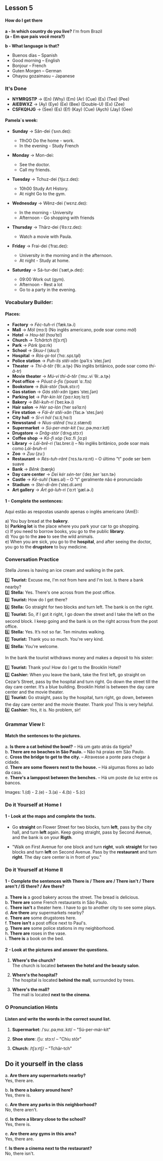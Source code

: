 ## Lesson 5

#### How do I get there

**a - In which country do you live?** I'm from Brazil <br>
**(a - Em que país você mora?)**

**b - What language is that?**

-   Buenos días – Spanish
-   Good morning – English
-   Bonjour – French
-   Guten Morgen – German
-   Ohayou gozaimasu – Japanese

### It's Done

-   **NYMRQSTP** → (En) (Why) (Em) (Ar) (Cue) (Es) (Tee) (Pee)
-   **AIEBWXZ** → (Ay) (Eye) (Ee) (Bee) (Double-U) (Ex) (Zee)
-   **CSFKQHJG** → (See) (Es) (Ef) (Kay) (Cue) (Aych) (Jay) (Gee)

#### Pamela´s week:

-   **Sunday** → Sân-dei (ˈsʌn.deɪ):

    -   11hOO Do the home - work.
    -   In the evening - Study French

-   **Monday** → Mon-dei:

    -   See the doctor.
    -   Call my friends.

-   **Tuesday** → Tchuz-dei (ˈtjuːz.deɪ):

    -   10h00 Study Art History.
    -   At night Go to the gym.

-   **Wednesday** → Wênz-dei (ˈwɛnz.deɪ):

    -   In the morning - University
    -   Afternoon - Go shopping with friends

-   **Thursday** → Thârz-dei (ˈθɜːrz.deɪ):

    -   Watch a movie with Paula.

-   **Friday** → Frai-dei (ˈfraɪ.deɪ):

    -   University in the morning and in the afternoon.
    -   At night - Study at home.

-   **Saturday** → Sá-tur-dei (ˈsæt̬.ɚ.deɪ):

    -   09:00 Work out (gym).
    -   Afternoon - Rest a lot
    -   Go to a party in the evening.

### Vocabulary Builder:

#### Places:

-   **Factory** → _Féc-tuh-ri_ (ˈfæk.tɚ.i)
-   **Mall** → _Mól_ (mɔːl) (No inglês americano, pode soar como _mál_)
-   **Hotel** → _Hou-tél_ (hoʊˈtɛl)
-   **Church** → _Tchârtch_ (tʃɜːrtʃ)
-   **Park** → _Párk_ (pɑːrk)
-   **School** → _Skuu-l_ (skuːl)
-   **Hospital** → _Rós-pi-tol_ (ˈhɑː.spɪ.t̬əl)
-   **Police station** → _Puh-lís stêi-xân_ (pəˈliːs ˈsteɪ.ʃən)
-   **Theater** → _Thí-â-têr_ (ˈθiː.ə.t̬ɚ) (No inglês britânico, pode soar como _thí-â-tr_)
-   **Movie theater** → _Mú-vi thí-â-têr_ (ˈmuː.vi ˈθiː.ə.t̬ɚ)
-   **Post office** → _Pôust ó-fis_ (ˈpoʊst ˈɑː.fɪs)
-   **Bookstore** → _Búk-stór_ (ˈbʊk.stɔːr)
-   **Gas station** → _Gás stêi-xân_ (ɡæs ˈsteɪ.ʃən)
-   **Parking lot** → _Pár-kin lót_ (ˈpɑːr.kɪŋ lɑːt)
-   **Bakery** → _Bêi-kuh-ri_ (ˈbeɪ.kɚ.i)
-   **Hair salon** → _Hér sa-lón_ (ˈher səˈlɑːn)
-   **Fire station** → _Fái-êr stêi-xân_ (ˈfaɪ.ɚ ˈsteɪ.ʃən)
-   **City hall** → _Sí-ri hól_ (ˈsɪ.t̬i hɑːl)
-   **Newsstand** → _Nius-stênd_ (ˈnuːz.stænd)
-   **Supermarket** → _Sú-per-már-kit_ (ˈsuː.pɚˌmɑːr.kɪt)
-   **Drugstore** → _Drâg-stór_ (ˈdrʌɡ.stɔːr)
-   **Coffee shop** → _Kó-fi xóp_ (ˈkɑː.fi ˌʃɑːp)
-   **Library** → _Lái-brê-ri_ (ˈlaɪ.brer.i) – No inglês britânico, pode soar mais como _Lái-bruh-ri_
-   **Zoo** → _Zuu_ (zuː)
-   **Restaurant** → _Rés-tuh-rânt_ (ˈrɛs.tə.rɑːnt) – O último "t" pode ser bem suave
-   **Bank** → _Bênk_ (bæŋk)
-   **Day care center** → _Dei kér sén-ter_ (ˈdeɪ ˌker ˈsɛn.tɚ)
-   **Castle** → _Ké-suhl_ (ˈkæs.əl) – O "t" geralmente não é pronunciado
-   **Stadium** → _Stei-di-âm_ (ˈsteɪ.di.əm)
-   **Art gallery** → _Árt gá-luh-ri_ (ˈɑːrt ˈɡæl.ɚ.i)

#### 1 - Complete the sentences:

Aqui estão as respostas usando apenas o inglês americano (AmE):

a) You buy bread at the **bakery**.  
b) **Parking lot** is the place where you park your car to go shopping.  
c) If you need to borrow books, you go to the public **library**.  
d) You go to the **zoo** to see the wild animals.  
e) When you are sick, you go to the **hospital**, and after seeing the doctor, you go to the **drugstore** to buy medicine.

### Conversation Practice

Stella Jones is having an ice cream and walking in the park.

1️⃣ **Tourist:** Excuse me, I'm not from here and I'm lost. Is there a bank nearby?  
2️⃣ **Stella:** Yes. There's one across from the post office.  
3️⃣ **Tourist:** How do I get there?  
4️⃣ **Stella:** Go straight for two blocks and turn left. The bank is on the right.  
5️⃣ **Tourist:** So, if I got it right, I go down the street and I take the left on the second block. I keep going and the bank is on the right across from the post office.  
6️⃣ **Stella:** Yes. It’s not so far. Ten minutes walking.  
7️⃣ **Tourist:** Thank you so much. You're very kind.  
8️⃣ **Stella:** You're welcome.

In the bank the tourist withdraws money and makes a deposit to his sister:

1️⃣ **Tourist:** Thank you! How do I get to the Brooklin Hotel?  
2️⃣ **Cashier:** When you leave the bank, take the first left, go straight on Cezar’s Street, pass by the hospital and turn right. Go down the street till the day care center. It’s a blue building. Brooklin Hotel is between the day care center and the movie theater.  
3️⃣ **Tourist:** Go straight, pass by the hospital, turn right, go down, between the day care center and the movie theater. Thank you! This is very helpful.  
4️⃣ **Cashier:** Yes, it is. No problem, sir!

### Grammar View I:

#### Match the sentences to the pictures.

a. **Is there a cat behind the bowl?** – Há um gato atrás da tigela?  
b. **There are no beaches in São Paulo.** – Não há praias em São Paulo.  
c. **Cross the bridge to get to the city.** – Atravesse a ponte para chegar à cidade.  
d. **There are some flowers next to the house.** – Há algumas flores ao lado da casa.  
e. **There's a lamppost between the benches.** – Há um poste de luz entre os bancos.

Images: 1.(d) - 2.(e) - 3.(a) - 4.(b) - 5.(c)

### Do it Yourself at Home I

#### 1 - Look at the maps and complete the texts.

-   Go **straight** on Flower Street for two blocks, turn **left**, pass by the city hall, and turn **left** again. Keep going straight, pass by Second Avenue, and the bank is on your **Rigth**.

-   "Walk on First Avenue for one block and turn **right**, walk **straight** for two blocks and turn **left** on Second Avenue. Pass by the **restaurant** and turn **right**. The day care center is in front of you."

### Do it Yourself at Home II

#### 1 - Complete the sentences with There is / There are / There isn't / There aren't / IS there? / Are there?

a. **There is** a good bakery across the street. The bread is delicious.  
b. **There are** some French restaurants in São Paulo.  
c. **There isn't** a theater here. I have to go to another city to see some plays.  
d. **Are there** any supermarkets nearby?  
e. **There are** some drugstores here.  
f. **There isn't** a post office next to Paul's.  
g. **There are** some police stations in my neighborhood.  
h. **There are** roses in the vase.  
i. **There is** a book on the bed.

#### 2 - Look at the pictures and answer the questions.

1. **Where's the church?**  
   The church is located **between the hotel and the beauty salon**.

2. **Where's the hospital?**  
   The hospital is located **behind the mall**, surrounded by trees.

3. **Where's the mall?**  
   The mall is located **next to the cinema**.

### O Pronunciation Hints

#### Listen and write the words in the correct sound list.

1. **Supermarket**: /ˈsuː.pəˌmɑː.kɪt/ – "Sú-per-már-kit"

2. **Shoe store**: /ʃuː stɔːr/ – "Chiu stôr"

3. **Church**: /tʃɜːrtʃ/ – "Tchãr-tch"

## Do it yourself in the class

a. **Are there any supermarkets nearby?**  
Yes, there are.

b. **Is there a bakery around here?**  
Yes, there is.

c. **Are there any parks in this neighborhood?**  
No, there aren't.

d. **Is there a library close to the school?**  
Yes, there is.

e. **Are there any gyms in this area?**  
Yes, there are.

f. **Is there a cinema next to the restaurant?**  
No, there isn't.
